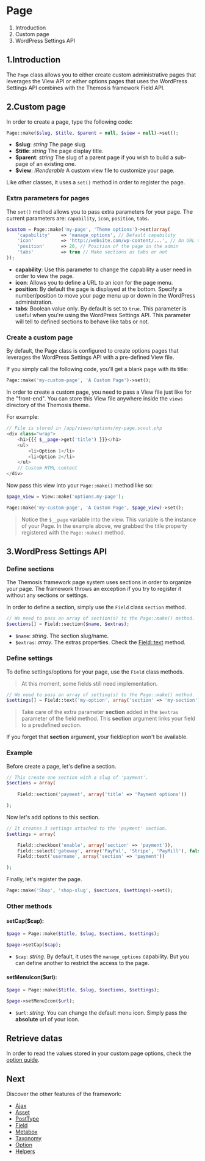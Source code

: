 Page
====

1. Introduction
2. Custom page
3. WordPress Settings API

1.Introduction
--------------

The `Page` class allows you to either create custom administrative pages that leverages the View API or either options pages that uses the WordPress Settings API combines with the Themosis framework Field API.

2.Custom page
-------------

In order to create a page, type the following code:

```php
Page::make($slug, $title, $parent = null, $view = null)->set();
```

* **$slug**: _string_ The page slug.
* **$title**: _string_ The page display title.
* **$parent**: _string_ The slug of a parent page if you wish to build a sub-page of an existing one.
* **$view**: _IRenderable_ A custom view file to customize your page.

Like other classes, it uses a `set()` method in order to register the page.

### Extra parameters for pages

The `set()` method allows you to pass extra parameters for your page. The current parameters are: `capability`, `icon`, `position`, `tabs`. 

```php
$custom = Page::make('my-page', 'Theme options')->set(array(
	'capability'	=> 'manage_options', // Default capability
	'icon'			=> 'http://website.com/wp-content/...', // An URL to an image asset
	'position'		=> 20, // Position of the page in the admin
	'tabs'			=> true // Make sections as tabs or not
));
```
- **capability**: Use this parameter to change the capability a user need in order to view the page.
- **icon**: Allows you to define a URL to an icon for the page menu.
- **position**: By default the page is displayed at the bottom. Specify a number/position to move your page menu up or down in the WordPress administration.
- **tabs**: Boolean value only. By default is set to `true`. This parameter is useful when you're using the WordPress Settings API. This parameter will tell to defined sections to behave like tabs or not.

### Create a custom page

By default, the Page class is configured to create options pages that leverages the WordPress Settings API with a pre-defined View file.

If you simply call the following code, you'll get a blank page with its title:

```php
Page::make('my-custom-page', 'A Custom Page')->set();
```

In order to create a custom page, you need to pass a View file just like for the "front-end". You can store this View file anywhere inside the `views` directory of the Themosis theme.

For example:

```php
// File is stored in /app/views/options/my-page.scout.php
<div class="wrap">
	<h1>{{{ $__page->get('title') }}}</h1>
	<ul>
		<li>Option 1</li>
		<li>Option 2</li>
	</ul>
	// Custom HTML content
</div>
```

Now pass this view into your `Page::make()` method like so:

```php
$page_view = View::make('options.my-page');

Page::make('my-custom-page', 'A Custom Page', $page_view)->set();
```
> Notice the `$__page` variable into the view. This variable is the instance of your Page. In the example above, we grabbed the title property registered with the `Page::make()` method.

3.WordPress Settings API
------------------------

### Define sections

The Themosis framework page system uses sections in order to organize your page. The framework throws an exception if you try to register it without any sections or settings.

In order to define a section, simply use the `Field` class `section` method.

```php
// We need to pass an array of section(s) to the Page::make() method.
$sections[] = Field::section($name, $extras);
```

* `$name`: _string_. The section slug/name.
* `$extras`: _array_. The extras properties. Check the [Field::text](https://github.com/themosis/documentation/blob/master/field.md) method.

### Define settings

To define settings/options for your page, use the `Field` class methods.

> At this moment, some fields still need implementation.

```php
// We need to pass an array of setting(s) to the Page::make() method.
$settings[] = Field::text('my-option', array('section' => 'my-section'));
```
> Take care of the extra parameter **section** added in the `$extras` parameter of the field method. This **section** argument links your field to a predefined section.

If you forget that **section** argument, your field/option won't be available.

### Example

Before create a page, let's define a section.

```php
// This create one section with a slug of 'payment'.
$sections = array(
	
	Field::section('payment', array('title' => 'Payment options'))

);
```

Now let's add options to this section.

```php
// It creates 3 settings attached to the 'payment' section.
$settings = array(

	Field::checkbox('enable', array('section' => 'payment')),
	Field::select('gateway', array('PayPal', 'Stripe', 'PayMill'), false, array('section' => 'payment')),
	Field::text('username', array('section' => 'payment'))

);
```
Finally, let's register the page.

```php
Page::make('Shop', 'shop-slug', $sections, $settings)->set();
```

### Other methods

#### setCap($cap):

```php
$page = Page::make($title, $slug, $sections, $settings);

$page->setCap($cap);
```

* `$cap`: _string_. By default, it uses the `manage_options` capability. But you can define another to restrict the access to the page.

#### setMenuIcon($url):

```php
$page = Page::make($title, $slug, $sections, $settings);

$page->setMenuIcon($url);
```

* `$url`: _string_. You can change the default menu icon. Simply pass the **absolute** url of your icon.

## Retrieve datas

In order to read the values stored in your custom page options, check the [option guide](https://github.com/themosis/documentation/blob/master/option.md).


Next
----

Discover the other features of the framework:

* [Ajax](https://github.com/themosis/documentation/blob/master/ajax.md)
* [Asset](https://github.com/themosis/documentation/blob/master/asset.md)
* [PostType](https://github.com/themosis/documentation/blob/master/posttype.md)
* [Field](https://github.com/themosis/documentation/blob/master/field.md)
* [Metabox](https://github.com/themosis/documentation/blob/master/metabox.md)
* [Taxonomy](https://github.com/themosis/documentation/blob/master/taxonomy.md)
* [Option](https://github.com/themosis/documentation/blob/master/option.md)
* [Helpers](https://github.com/themosis/documentation/blob/master/helpers.md)



